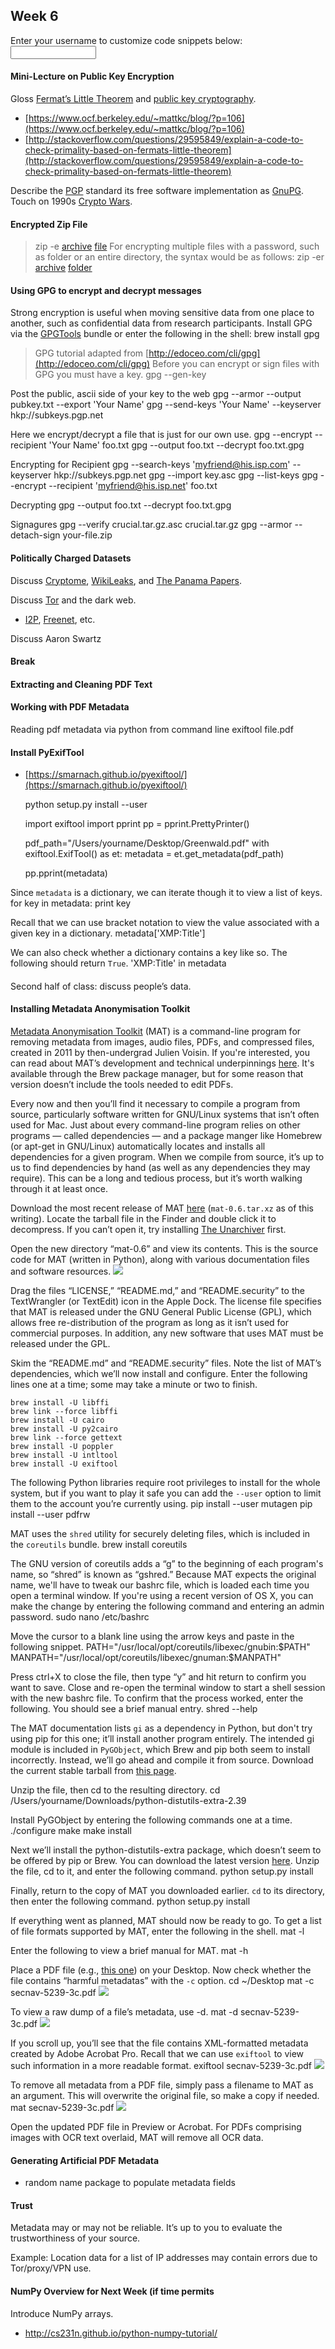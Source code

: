 ## Week 6
<script  language="Javascript" type="text/javascript">
//cribbed from http://www.randomsnippets.com/2008/03/07/how-to-find-and-replace-text-dynamically-via-javascript/
var haystackText = "";
function findMyText(username) {
     var generic='/yourname/'
     username='/'+username+'/'
     if (haystackText.length == 0) {
          haystackText = document.getElementById("replace").innerHTML;
     }
     var match = new RegExp(generic, "ig");      
     var replaced = haystackText.replace(match, username);
     document.getElementById("replace").innerHTML = replaced;
}      

</script>
<p>Enter your username to customize code snippets below: &nbsp;<input id="username" name="username" type="text" size=14 onKeyUp="findMyText(document.getElementById('username').value);"></p>

<div id="replace">




#### Mini-Lecture on Public Key Encryption
Gloss [Fermat’s Little Theorem](http://mathworld.wolfram.com/FermatsLittleTheorem.html) and [public key cryptography](http://www.pgpi.org/doc/pgpintro/).
- [https://www.ocf.berkeley.edu/~mattkc/blog/?p=106](https://www.ocf.berkeley.edu/~mattkc/blog/?p=106)
- [http://stackoverflow.com/questions/29595849/explain-a-code-to-check-primality-based-on-fermats-little-theorem](http://stackoverflow.com/questions/29595849/explain-a-code-to-check-primality-based-on-fermats-little-theorem)



Describe the [PGP](https://en.wikipedia.org/wiki/Pretty_Good_Privacy) standard its free software implementation as [GnuPG](https://www.gnupg.org/). Touch on 1990s [Crypto Wars](https://en.wikipedia.org/wiki/Crypto_Wars).



#### Encrypted Zip File
> zip -e [archive](#) [file](#)
For encrypting multiple files with a password, such as folder or an entire directory, the syntax would be as follows:
zip -er [archive](#) [folder](#)



#### Using GPG to encrypt and decrypt messages
Strong encryption is useful when moving sensitive data from one place to another, such as confidential data from research participants. Install GPG via the [GPGTools](https://gpgtools.org/) bundle or enter the following in the shell:
	brew install gpg

> GPG tutorial adapted from [http://edoceo.com/cli/gpg](http://edoceo.com/cli/gpg)
Before you can encrypt or sign files with GPG you must have a key.
	gpg --gen-key

Post the public, ascii side of your key to the web
	gpg --armor --output pubkey.txt --export 'Your Name'
	gpg --send-keys 'Your Name' --keyserver hkp://subkeys.pgp.net

Here we encrypt/decrypt a file that is just for our own use.
	gpg --encrypt --recipient 'Your Name' foo.txt
	gpg --output foo.txt --decrypt foo.txt.gpg

Encrypting for Recipient
	gpg --search-keys 'myfriend@his.isp.com' --keyserver hkp://subkeys.pgp.net
	gpg --import key.asc
	gpg --list-keys
	gpg --encrypt --recipient 'myfriend@his.isp.net' foo.txt

Decrypting
	gpg --output foo.txt --decrypt foo.txt.gpg

Signagures
	gpg --verify crucial.tar.gz.asc crucial.tar.gz
	gpg --armor --detach-sign your-file.zip






#### Politically Charged Datasets
Discuss [Cryptome](http://cryptome.org/), [WikiLeaks](https://wikileaks.org/), and [The Panama Papers](https://panamapapers.icij.org/).

Discuss [Tor](https://www.torproject.org/) and the dark web.
- [I2P](https://geti2p.net/en/), [Freenet](https://freenetproject.org/), etc.

Discuss Aaron Swartz



#### Break


#### Extracting and Cleaning PDF Text


#### Working with PDF Metadata
Reading pdf metadata via python from command line
	exiftool file.pdf


#### Install PyExifTool
- [https://smarnach.github.io/pyexiftool/](https://smarnach.github.io/pyexiftool/)


	python setup.py install --user


	import exiftool
	import pprint
	pp = pprint.PrettyPrinter()
	
	pdf_path="/Users/yourname/Desktop/Greenwald.pdf"
	with exiftool.ExifTool() as et:
	     metadata = et.get_metadata(pdf_path)
	
	pp.pprint(metadata)

Since `metadata` is a dictionary, we can iterate though it to view a list of keys.
	for key in metadata:
	     print key

Recall that we can use bracket notation to view the value associated with a given key in a dictionary.
	metadata['XMP:Title']

We can also check whether a dictionary contains a key like so. The following should return `True`.
	'XMP:Title' in metadata



#### 

Second half of class: discuss people’s data.






#### Installing Metadata Anonymisation Toolkit
[Metadata Anonymisation Toolkit](https://mat.boum.org/) (MAT) is a command-line program for removing metadata from images, audio files, PDFs, and compressed files, created in 2011 by then-undergrad Julien Voisin. If you're interested, you can read about MAT’s development and technical underpinnings [here](https://arxiv.org/abs/1212.3648). It's available through the Brew package manager, but for some reason that version doesn’t include the tools needed to edit PDFs.

Every now and then you’ll find it necessary to compile a program from source, particularly software written for GNU/Linux systems that isn’t often used for Mac. Just about every command-line program relies on other programs — called dependencies — and a package manger like Homebrew (or apt-get in GNU/Linux) automatically locates and installs all dependencies for a given program. When we compile from source, it’s up to us to find dependencies by hand (as well as any dependencies they may require). This can be a long and tedious process, but it’s worth walking through it at least once.

Download the most recent release of MAT [here](https://mat.boum.org/files/) (`mat-0.6.tar.xz` as of this writing). Locate the tarball file in the Finder and double click it to decompress. If you can’t open it, try installing [The Unarchiver](http://unarchiver.c3.cx/unarchiver) first.

Open the new directory “mat-0.6” and view its contents. This is the source code for MAT (written in Python), along with various documentation files and software resources.
![](DraggedImage.png)

Drag the files “LICENSE,” “README.md,” and “README.security” to the TextWrangler (or TextEdit) icon in the Apple Dock. The license file specifies that MAT is released under the GNU General Public License (GPL), which allows free re-distribution of the program as long as it isn’t used for commercial purposes. In addition, any new software that uses MAT must be released under the GPL.

Skim the “README.md” and “README.security” files. Note the list of MAT’s dependencies, which we’ll now install and configure. Enter the following lines one at a time; some may take a minute or two to finish.

	brew install -U libffi
	brew link --force libffi
	brew install -U cairo
	brew install -U py2cairo
	brew link --force gettext
	brew install -U poppler
	brew install -U intltool
	brew install -U exiftool

The following Python libraries require root privileges to install for the whole system, but if you want to play it safe you can add the `--user` option to limit them to the account you’re currently using.
	pip install --user mutagen
	pip install --user pdfrw

MAT uses the `shred` utility for securely deleting files, which is included in the `coreutils` bundle.
	brew install coreutils

The GNU version of coreutils adds a “g” to the beginning of each program's name, so “shred” is known as “gshred.” Because MAT expects the original name, we'll have to tweak our bashrc file, which is loaded each time you open a terminal window. If you're using a recent version of OS X, you can make the change by entering the following command and entering an admin password.
	sudo nano /etc/bashrc

Move the cursor to a blank line using the arrow keys and paste in the following snippet.
	PATH="/usr/local/opt/coreutils/libexec/gnubin:$PATH"
	MANPATH="/usr/local/opt/coreutils/libexec/gnuman:$MANPATH"

Press ctrl+X to close the file, then type “y” and hit return to confirm you want to save. Close and re-open the terminal window to start a shell session with the new bashrc file. To confirm that the process worked, enter the following. You should see a brief manual entry.
	shred --help

The MAT documentation lists `gi` as a dependency in Python, but don't try using pip for this one; it’ll install another program entirely. The intended gi module is included in `PyGObject`, which Brew and pip both seem to install incorrectly. Instead, we’ll go ahead and compile it from source. Download the current stable tarball from [this page](https://wiki.gnome.org/action/show/Projects/PyGObject?action=show&redirect=PyGObject#Source). 

Unzip the file, then cd to the resulting directory. 
	cd /Users/yourname/Downloads/python-distutils-extra-2.39

Install PyGObject by entering the following commands one at a time.
	./configure
	make
	make install

Next we’ll install the python-distutils-extra package, which doesn’t seem to be offered by pip or Brew. You can download the latest version [here](https://launchpad.net/python-distutils-extra). Unzip the file, cd to it, and enter the following command.
	python setup.py install

Finally, return to the copy of MAT you downloaded earlier. `cd` to its directory, then enter the following command.
	python setup.py install

If everything went as planned, MAT should now be ready to go. To get a list of file formats supported by MAT, enter the following in the shell.
	mat -l

Enter the following to view a brief manual for MAT.
	mat -h

Place a PDF file (e.g., [this one](https://cryptome.org/dodi/2016/secnav-5239-3c.pdf)) on your Desktop. Now check whether the file contains “harmful metadatas” with the `-c` option.
	cd ~/Desktop
	mat -c secnav-5239-3c.pdf
![](DraggedImage-1.png)

To view a raw dump of a file’s metadata, use -d.
	mat -d secnav-5239-3c.pdf
![](DraggedImage-2.png)

If you scroll up, you’ll see that the file contains XML-formatted metadata created by Adobe Acrobat Pro. Recall that we can use `exiftool` to view such information in a more readable format.
	exiftool secnav-5239-3c.pdf
![](DraggedImage-3.png)

To remove all metadata from a PDF file, simply pass a filename to MAT as an argument. This will overwrite the original file, so make a copy if needed.
	mat secnav-5239-3c.pdf
![](DraggedImage-4.png)

Open the updated PDF file in Preview or Acrobat. For PDFs comprising images with OCR text overlaid, MAT will remove all OCR data.


#### Generating Artificial PDF Metadata
- random name package to populate metadata fields

#### Trust
Metadata may or may not be reliable. It’s up to you to evaluate the trustworthiness of your source.

Example: Location data for a list of IP addresses may contain errors due to Tor/proxy/VPN use.


#### NumPy Overview for Next Week (if time permits
Introduce NumPy arrays.
- http://cs231n.github.io/python-numpy-tutorial/
